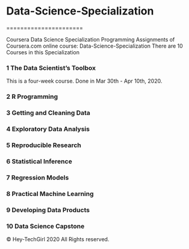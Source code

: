 # Data-Science-Specialization
======================

Coursera Data Science Specialization
Programming Assignments of Coursera.com online course: Data-Science-Specialization
There are 10 Courses in this Specialization

### 1 The Data Scientist’s Toolbox
This is a four-week course. 
Done in Mar 30th - Apr 10th, 2020.

### 2 R Programming
### 3 Getting and Cleaning Data
### 4 Exploratory Data Analysis
### 5 Reproducible Research
### 6 Statistical Inference
### 7 Regression Models
### 8 Practical Machine Learning
### 9 Developing Data Products
### 10 Data Science Capstone



© Hey-TechGirl 2020 All Rights reserved.

